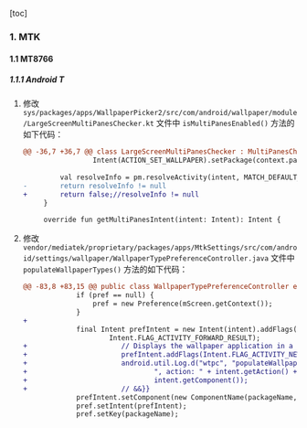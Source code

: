[toc]

### 1. MTK

#### 1.1 MT8766

##### 1.1.1 Android T

1. 修改 `sys/packages/apps/WallpaperPicker2/src/com/android/wallpaper/module/LargeScreenMultiPanesChecker.kt` 文件中 `isMultiPanesEnabled()` 方法的如下代码：

   ```diff
   @@ -36,7 +36,7 @@ class LargeScreenMultiPanesChecker : MultiPanesChecker {
                    Intent(ACTION_SET_WALLPAPER).setPackage(context.packageName))
    
            val resolveInfo = pm.resolveActivity(intent, MATCH_DEFAULT_ONLY)?.activityInfo?.enabled
   -        return resolveInfo != null
   +        return false;//resolveInfo != null
        }
    
        override fun getMultiPanesIntent(intent: Intent): Intent {
   ```

2. 修改 `vendor/mediatek/proprietary/packages/apps/MtkSettings/src/com/android/settings/wallpaper/WallpaperTypePreferenceController.java` 文件中 `populateWallpaperTypes()` 方法的如下代码：

   ```diff
   @@ -83,8 +83,15 @@ public class WallpaperTypePreferenceController extends BasePreferenceController
                if (pref == null) {
                    pref = new Preference(mScreen.getContext());
                }
   +                       
                final Intent prefIntent = new Intent(intent).addFlags(
                        Intent.FLAG_ACTIVITY_FORWARD_RESULT);
   +                       // Displays the wallpaper application in a separate window by qty {{&&
   +                       prefIntent.addFlags(Intent.FLAG_ACTIVITY_NEW_TASK);
   +                       android.util.Log.d("wtpc", "populateWallpaperTypes=>packageName: " + packageName +
   +                               ", action: " + intent.getAction() + ", component: " +
   +                               intent.getComponent());
   +                       // &&}}
                prefIntent.setComponent(new ComponentName(packageName, info.activityInfo.name));
                pref.setIntent(prefIntent);
                pref.setKey(packageName);
   ```

   